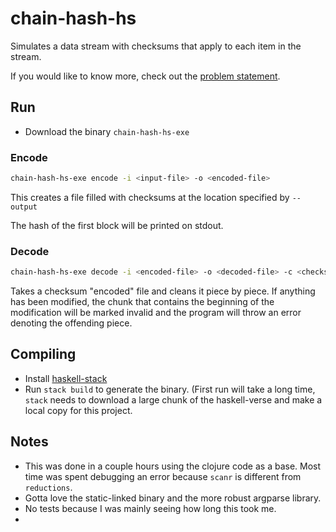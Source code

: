 # chain-hash-hs

Simulates a data stream with checksums that apply to each item in the stream.

If you would like to know more, check out the [problem statement](https://github.com/jbristow/chain-hash/blob/master/doc/chain_hash.md).


## Run

* Download the binary `chain-hash-hs-exe`

### Encode

```bash
chain-hash-hs-exe encode -i <input-file> -o <encoded-file>
```
This creates a file filled with checksums at the location specified by `--output`

The hash of the first block will be printed on stdout.

### Decode
```bash
chain-hash-hs-exe decode -i <encoded-file> -o <decoded-file> -c <checksum>
```
Takes a checksum "encoded" file and cleans it piece by piece.  If anything has
been modified, the chunk that contains the beginning of the modification will
be marked invalid and the program will throw an error denoting the offending
piece.

## Compiling

* Install [haskell-stack](https://docs.haskellstack.org/en/stable/README/)
* Run `stack build` to generate the binary. (First run will take a long time,
  `stack` needs to download a large chunk of the haskell-verse and make a local
  copy for this project.

## Notes

* This was done in a couple hours using the clojure code as a base. Most time
  was spent debugging an error because `scanr` is different from `reductions`.
* Gotta love the static-linked binary and the more robust argparse library.
* No tests because I was mainly seeing how long this took me.
* 
